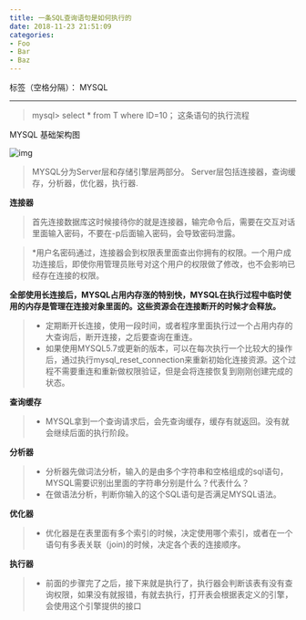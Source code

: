 ```yaml
---
title: 一条SQL查询语句是如何执行的
date: 2018-11-23 21:51:09
categories:
- Foo
- Bar
- Baz
---
```



标签（空格分隔）： MYSQL

---

> mysql> select * from T where ID=10；
这条语句的执行流程

MYSQL 基础架构图

![img](https://static001.geekbang.org/resource/image/0d/d9/0d2070e8f84c4801adbfa03bda1f98d9.png)

> MYSQL分为Server层和存储引擎层两部分。
> Server层包括连接器，查询缓存，分析器，优化器，执行器.

**连接器**
> 首先连接数据库这时候接待你的就是连接器，输完命令后，需要在交互对话里面输入密码，不要在-p后面输入密码，会导致密码泄露。

> *用户名密码通过，连接器会到权限表里面查出你拥有的权限。一个用户成功连接后，即使你用管理员账号对这个用户的权限做了修改，也不会影响已经存在连接的权限。

**全部使用长连接后，MYSQL占用内存涨的特别快，MYSQL在执行过程中临时使用的内存是管理在连接对象里面的。这些资源会在连接断开的时候才会释放。**
> * 定期断开长连接，使用一段时间，或者程序里面执行过一个占用内存的大查询后，断开连接，之后要查询在重连。
> * 如果使用MYSQL5.7或更新的版本，可以在每次执行一个比较大的操作后，通过执行mysql_reset_connection来重新初始化连接资源。这个过程不需要重连和重新做权限验证，但是会将连接恢复到刚刚创建完成的状态。

**查询缓存**
> * MYSQL拿到一个查询请求后，会先查询缓存，缓存有就返回。没有就会继续后面的执行阶段。

**分析器**
> * 分析器先做词法分析，输入的是由多个字符串和空格组成的sql语句，MYSQL需要识别出里面的字符串分别是什么？代表什么？
> * 在做语法分析，判断你输入的这个SQL语句是否满足MYSQL语法。

**优化器**
> * 优化器是在表里面有多个索引的时候，决定使用哪个索引，或者在一个语句有多表关联（join)的时候，决定各个表的连接顺序。

**执行器**
>* 前面的步骤完了之后，接下来就是执行了，执行器会判断该表有没有查询权限，如果没有就报错，有就去执行，打开表会根据表定义的引擎，会使用这个引擎提供的接口








